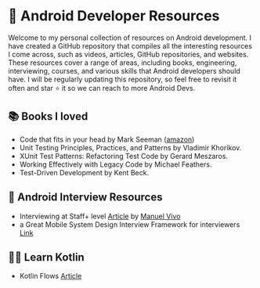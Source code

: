 # 🚀 Android Developer Resources 
Welcome to my personal collection of resources on Android development. I have created a GitHub repository that compiles all the interesting resources I come across, such as videos, articles, GitHub repositories, and websites. These resources cover a range of areas, including books, engineering, interviewing, courses, and various skills that Android developers should have. I will be regularly updating this repository, so feel free to revisit it often and star ⭐ it so we can reach to more Android Devs.

## 📚 Books I loved 
- Code that fits in your head by Mark Seeman ([amazon](https://www.amazon.com/Code-That-Fits-Your-Head/dp/0137464401))
- Unit Testing Principles, Practices, and Patterns by Vladimir Khorikov.
- XUnit Test Patterns: Refactoring Test Code by Gerard Meszaros.
- Working Effectively with Legacy Code by Michael Feathers.
- Test-Driven Development by Kent Beck.

## 🦻 Android Interview Resources 
- Interviewing at Staff+ level [Article](https://medium.com/@manuelvicnt/interviewing-at-staff-level-7a31836285e6) by [Manuel Vivo ](https://twitter.com/manuelvicnt)
- a Great Mobile System Design Interview Framework for interviewers [Link](https://github.com/weeeBox/mobile-system-design)

## 🧑‍💻 Learn Kotlin
- Kotlin Flows [Article](https://blog.rockthejvm.com/kotlin-flows/)
